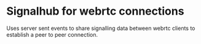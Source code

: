 # Signalhub for webrtc connections

Uses server sent events to share signalling data between webrtc clients to establish a peer to peer connection.
